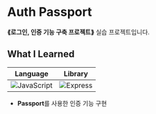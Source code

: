 # Auth Passport
__⟪로그인, 인증 기능 구축 프로젝트⟫__ 실습 프로젝트입니다.

## What I Learned
|Language|Library|
|:---:|:---:|
|![JavaScript](https://img.shields.io/badge/JavaScript-323330?style=for-the-badge&logo=javascript&logoColor=F7DF1E)|![Express](https://img.shields.io/badge/Express.js-000000?style=for-the-badge&logo=express&logoColor=white)|
- **Passport**를 사용한 인증 기능 구현